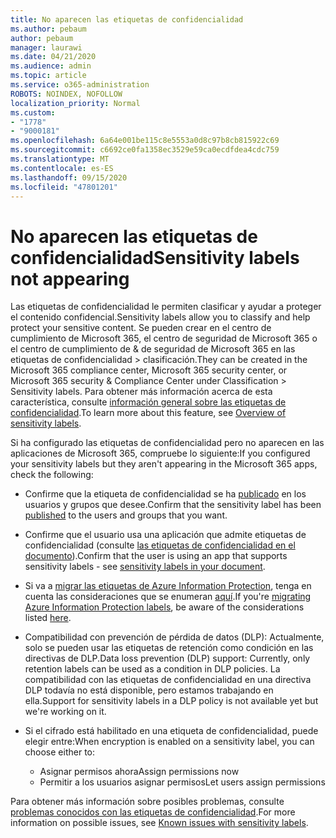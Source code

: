 ```yaml
---
title: No aparecen las etiquetas de confidencialidad
ms.author: pebaum
author: pebaum
manager: laurawi
ms.date: 04/21/2020
ms.audience: admin
ms.topic: article
ms.service: o365-administration
ROBOTS: NOINDEX, NOFOLLOW
localization_priority: Normal
ms.custom:
- "1778"
- "9000181"
ms.openlocfilehash: 6a64e001be115c8e5553a0d8c97b8cb815922c69
ms.sourcegitcommit: c6692ce0fa1358ec3529e59ca0ecdfdea4cdc759
ms.translationtype: MT
ms.contentlocale: es-ES
ms.lasthandoff: 09/15/2020
ms.locfileid: "47801201"
---
```

# <a name="sensitivity-labels-not-appearing"></a><span data-ttu-id="6e7a2-102">No aparecen las etiquetas de confidencialidad</span><span class="sxs-lookup"><span data-stu-id="6e7a2-102">Sensitivity labels not appearing</span></span>

<span data-ttu-id="6e7a2-103">Las etiquetas de confidencialidad le permiten clasificar y ayudar a proteger el contenido confidencial.</span><span class="sxs-lookup"><span data-stu-id="6e7a2-103">Sensitivity labels allow you to classify and help protect your sensitive content.</span></span> <span data-ttu-id="6e7a2-104">Se pueden crear en el centro de cumplimiento de Microsoft 365, el centro de seguridad de Microsoft 365 o el centro de cumplimiento de & de seguridad de Microsoft 365 en las etiquetas de confidencialidad > clasificación.</span><span class="sxs-lookup"><span data-stu-id="6e7a2-104">They can be created in the Microsoft 365 compliance center, Microsoft 365 security center, or Microsoft 365 security & Compliance Center under Classification > Sensitivity labels.</span></span> <span data-ttu-id="6e7a2-105">Para obtener más información acerca de esta característica, consulte [información general sobre las etiquetas de confidencialidad](https://docs.microsoft.com/microsoft-365/compliance/sensitivity-labels).</span><span class="sxs-lookup"><span data-stu-id="6e7a2-105">To learn more about this feature, see [Overview of sensitivity labels](https://docs.microsoft.com/microsoft-365/compliance/sensitivity-labels).</span></span>

<span data-ttu-id="6e7a2-106">Si ha configurado las etiquetas de confidencialidad pero no aparecen en las aplicaciones de Microsoft 365, compruebe lo siguiente:</span><span class="sxs-lookup"><span data-stu-id="6e7a2-106">If you configured your sensitivity labels but they aren't appearing in the Microsoft 365 apps, check the following:</span></span>

- <span data-ttu-id="6e7a2-107">Confirme que la etiqueta de confidencialidad se ha [publicado](https://docs.microsoft.com/microsoft-365/compliance/sensitivity-labels#what-label-policies-can-do) en los usuarios y grupos que desee.</span><span class="sxs-lookup"><span data-stu-id="6e7a2-107">Confirm that the sensitivity label has been [published](https://docs.microsoft.com/microsoft-365/compliance/sensitivity-labels#what-label-policies-can-do) to the users and groups that you want.</span></span>

- <span data-ttu-id="6e7a2-108">Confirme que el usuario usa una aplicación que admite etiquetas de confidencialidad (consulte [las etiquetas de confidencialidad en el documento](https://support.office.com/article/apply-sensitivity-labels-to-your-documents-and-email-within-office-2f96e7cd-d5a4-403b-8bd7-4cc636bae0f9?#bkmk_whereavailable)).</span><span class="sxs-lookup"><span data-stu-id="6e7a2-108">Confirm that the user is using an app that supports sensitivity labels - see [sensitivity labels in your document](https://support.office.com/article/apply-sensitivity-labels-to-your-documents-and-email-within-office-2f96e7cd-d5a4-403b-8bd7-4cc636bae0f9?#bkmk_whereavailable).</span></span>

- <span data-ttu-id="6e7a2-109">Si va a [migrar las etiquetas de Azure Information Protection](https://docs.microsoft.com/azure/information-protection/configure-policy-migrate-labels), tenga en cuenta las consideraciones que se enumeran [aquí](https://docs.microsoft.com/azure/information-protection/configure-policy-migrate-labels#considerations-for-unified-labels).</span><span class="sxs-lookup"><span data-stu-id="6e7a2-109">If you're [migrating Azure Information Protection labels](https://docs.microsoft.com/azure/information-protection/configure-policy-migrate-labels), be aware of the considerations listed [here](https://docs.microsoft.com/azure/information-protection/configure-policy-migrate-labels#considerations-for-unified-labels).</span></span>

- <span data-ttu-id="6e7a2-110">Compatibilidad con prevención de pérdida de datos (DLP): Actualmente, solo se pueden usar las etiquetas de retención como condición en las directivas de DLP.</span><span class="sxs-lookup"><span data-stu-id="6e7a2-110">Data loss prevention (DLP) support: Currently, only retention labels can be used as a condition in DLP policies.</span></span>  <span data-ttu-id="6e7a2-111">La compatibilidad con las etiquetas de confidencialidad en una directiva DLP todavía no está disponible, pero estamos trabajando en ella.</span><span class="sxs-lookup"><span data-stu-id="6e7a2-111">Support for sensitivity labels in a DLP policy is not available yet but we're working on it.</span></span>

- <span data-ttu-id="6e7a2-112">Si el cifrado está habilitado en una etiqueta de confidencialidad, puede elegir entre:</span><span class="sxs-lookup"><span data-stu-id="6e7a2-112">When encryption is enabled on a sensitivity label, you can choose either to:</span></span>
    - <span data-ttu-id="6e7a2-113">Asignar permisos ahora</span><span class="sxs-lookup"><span data-stu-id="6e7a2-113">Assign permissions now</span></span>
    - <span data-ttu-id="6e7a2-114">Permitir a los usuarios asignar permisos</span><span class="sxs-lookup"><span data-stu-id="6e7a2-114">Let users assign permissions</span></span>


<span data-ttu-id="6e7a2-115">Para obtener más información sobre posibles problemas, consulte [problemas conocidos con las etiquetas de confidencialidad](https://support.office.com/article/known-issues-with-sensitivity-labels-in-office-b169d687-2bbd-4e21-a440-7da1b2743edc).</span><span class="sxs-lookup"><span data-stu-id="6e7a2-115">For more information on possible issues, see [Known issues with sensitivity labels](https://support.office.com/article/known-issues-with-sensitivity-labels-in-office-b169d687-2bbd-4e21-a440-7da1b2743edc).</span></span>